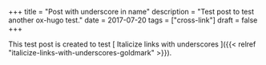 +++
title = "Post with underscore in name"
description = "Test post to test another ox-hugo test."
date = 2017-07-20
tags = ["cross-link"]
draft = false
+++

This test post is created to test [ Italicize links with underscores ]({{< relref "italicize-links-with-underscores-goldmark" >}}).
